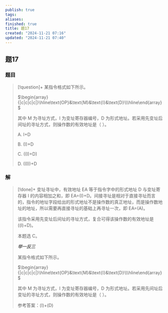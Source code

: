 ```yaml
---
publish: true
tags: 
aliases: 
finished: true
title: 题17
created: "2024-11-21 07:16"
updated: "2024-11-21 07:40"
---
```

## 题17
### 题目
> [!question]+
> 某指令格式如下所示。
> 
> $\begin{array}{|c|c|c|c|}\hline\text{OP}&\text{M}&\text{I}&\text{D}\\\hline\end{array}$
> 
> 其中 M 为寻址方式，I 为变址寄存器编号，D 为形式地址。若采用先变址后间址的寻址方式，则操作数的有效地址是（ ）。
> 
> A. I+D
> 
> B. (I)+D
> 
> C. ((I)+D)
> 
> D. ((I))+D
### 解
> [!done]+
> 变址寻址中，有效地址 EA 等于指令字中的形式地址 D 与变址寄存器 I 的内容相加之和，即 EA=(I)+D。间接寻址是相对于直接寻址而言的，指令的地址字段给出的形式地址不是操作数的真正地址，而是操作数地址的地址，所以需要再直接寻址的基础上再寻址一次，即 EA=(A)。
> 
> 该指令采用先变址后间址的寻址方式，复合可得该操作数的有效地址是 ((I)+D)。
> 
> 本题选 C。
> 
> **_举一反三_**
> 
> 某指令格式如下所示。
> 
> $\begin{array}{|c|c|c|c|}\hline\text{OP}&\text{M}&\text{I}&\text{D}\\\hline\end{array}$
> 
> 其中 M 为寻址方式，I 为变址寄存器编号，D 为形式地址。若采用先间址后变址的寻址方式，则操作数的有效地址是（ ）。
> 
> 参考答案：(I)+(D)